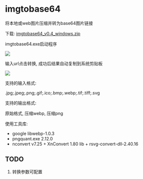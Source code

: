 # imgtobase64

将本地或web图片压缩并转为base64图片链接

下载:
[imgtobase64_v0.4_windows.zip](https://github.com/dyxcloud/imgtobase64/releases/download/0.4/imgtobase64_v0.4_windows.zip)



imgtobase64.exe启动程序

![](http://dyxmarkdown-1258036571.cos.ap-beijing.myqcloud.com/mdimg/d3447cc33e5961aa5fac1c679eaf137ece0debdf.png)

输入url点击转换, 成功后结果自动复制到系统剪贴板

![](http://dyxmarkdown-1258036571.cos.ap-beijing.myqcloud.com/mdimg/947d6c98ffaa98f847c3c4771dcf1c71c30b2ce5.png)



支持的输入格式:

.jpg;.jpeg;.png;.gif;.ico;.bmp;.webp;.tif;.tiff;.svg

支持的输出格式:

原始格式, 压缩webp, 压缩png



使用工具库:
- google libwebp-1.0.3
- pngquant.exe 2.12.0
- nconvert v7.25 + XnConvert 1.80 lib + rsvg-convert-dll-2.40.16



## TODO

1. 转换参数可配置
